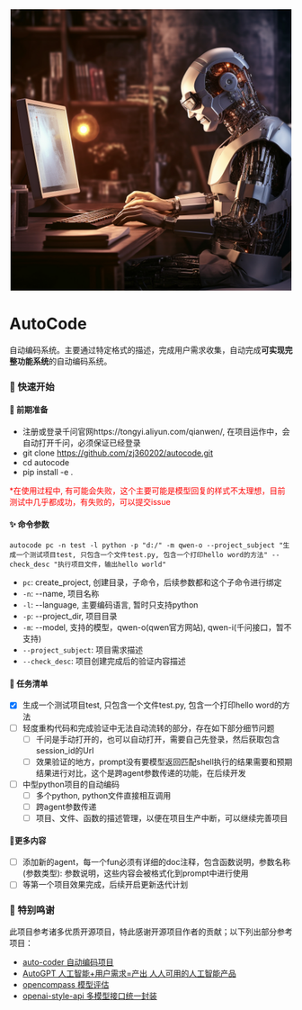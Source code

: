 <div align='center'>
  <img src='./images/autocode.png' width=500>
</div>

# AutoCode

自动编码系统。主要通过特定格式的描述，完成用户需求收集，自动完成**可实现完整功能系统**的自动编码系统。

### 🚀 快速开始

#### 🔧 前期准备
- 注册或登录千问官网https://tongyi.aliyun.com/qianwen/, 在项目运作中，会自动打开千问，必须保证已经登录
- git clone https://github.com/zj360202/autocode.git
- cd autocode
- pip install -e .

<font color ="red">*在使用过程中, 有可能会失败，这个主要可能是模型回复的样式不太理想，目前测试中几乎都成功，有失败的，可以提交issue</font>

#### ✨️ 命令参数
```shell script
autocode pc -n test -l python -p "d:/" -m qwen-o --project_subject "生成一个测试项目test, 只包含一个文件test.py, 包含一个打印hello word的方法" --check_desc "执行项目文件，输出hello world"
```
- `pc`: create_project, 创建目录，子命令，后续参数都和这个子命令进行绑定
- `-n`: --name, 项目名称
- `-l`: --language, 主要编码语言, 暂时只支持python
- `-p`: --project_dir, 项目目录
- `-m`: --model, 支持的模型，qwen-o(qwen官方网站), qwen-i(千问接口，暂不支持)
- `--project_subject`: 项目需求描述
- `--check_desc`: 项目创建完成后的验证内容描述

#### 📜 任务清单

- [x] 生成一个测试项目test, 只包含一个文件test.py, 包含一个打印hello word的方法
- [ ] 轻度重构代码和完成验证中无法自动流转的部分，存在如下部分细节问题
  - [ ] 千问是手动打开的，也可以自动打开，需要自己先登录，然后获取包含session_id的Url
  - [ ] 效果验证的地方，prompt没有要模型返回匹配shell执行的结果需要和预期结果进行对比，这个是跨agent参数传递的功能，在后续开发
- [ ] 中型python项目的自动编码
  - [ ] 多个python, python文件直接相互调用
  - [ ] 跨agent参数传递
  - [ ] 项目、文件、函数的描述管理，以便在项目生产中断，可以继续完善项目

#### 📌更多内容

- [ ] 添加新的agent，每一个fun必须有详细的doc注释，包含函数说明，参数名称(参数类型): 参数说明，这些内容会被格式化到prompt中进行使用
- [ ] 等第一个项目效果完成，后续开启更新迭代计划

### 💟 特别鸣谢

此项目参考诸多优质开源项目，特此感谢开源项目作者的贡献；以下列出部分参考项目：

- [auto-coder 自动编码项目](https://github.com/allwefantasy/auto-coder)
- [AutoGPT 人工智能+用户需求=产出 人人可用的人工智能产品](https://github.com/Significant-Gravitas/AutoGPT)
- [opencompass 模型评估](https://github.com/open-compass/opencompass)
- [openai-style-api 多模型接口统一封装](https://github.com/tian-minghui/openai-style-api)

